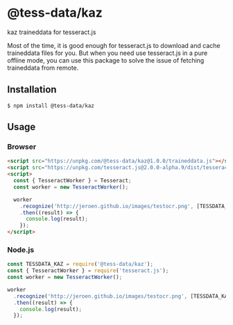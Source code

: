 # @tess-data/kaz

kaz traineddata for tesseract.js

Most of the time, it is good enough for tesseract.js to download and cache traineddata files for you.
But when you need use tesseract.js in a pure offline mode, you can use this package to solve the issue of fetching traineddata from remote.

## Installation

```
$ npm install @tess-data/kaz
```

## Usage

### Browser

```html
<script src="https://unpkg.com/@tess-data/kaz@1.0.0/traineddata.js"></script>
<script src="https://unpkg.com/tesseract.js@2.0.0-alpha.9/dist/tesseract.min.js"></script>
<script>
  const { TesseractWorker } = Tesseract;
  const worker = new TesseractWorker();

  worker
    .recognize('http://jeroen.github.io/images/testocr.png', [TESSDATA_KAZ])
    .then((result) => {
      console.log(result);
    });
</script>
```

### Node.js

```javascript
const TESSDATA_KAZ = require('@tess-data/kaz');
const { TesseractWorker } = require('tesseract.js');
const worker = new TesseractWorker();

worker
  .recognize('http://jeroen.github.io/images/testocr.png', [TESSDATA_KAZ])
  .then((result) => {
    console.log(result);
  });
```
